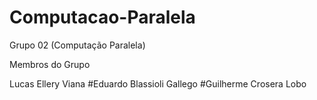 # Computacao-Paralela
Grupo 02 (Computação Paralela)

Membros do Grupo 

Lucas Ellery Viana
#Eduardo Blassioli Gallego
#Guilherme Crosera Lobo 
